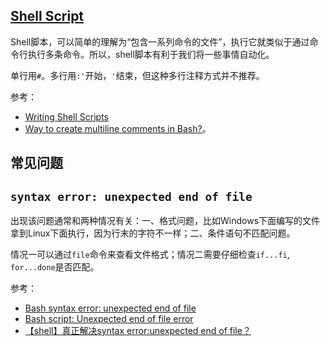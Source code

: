 ## [Shell Script](https://www.shellscript.sh/)

Shell脚本，可以简单的理解为“包含一系列命令的文件”，执行它就类似于通过命令行执行多条命令。所以，shell脚本有利于我们将一些事情自动化。


单行用`#`。多行用`:'`开始，`'`结束，但这种多行注释方式并不推荐。


参考：

- [Writing Shell Scripts](https://linuxcommand.org/lc3_writing_shell_scripts.php)
- [Way to create multiline comments in Bash?](https://stackoverflow.com/questions/43158140/way-to-create-multiline-comments-in-bash)。



## 常见问题

## `syntax error: unexpected end of file`

出现该问题通常和两种情况有关：一、格式问题，比如Windows下面编写的文件拿到Linux下面执行，因为行末的字符不一样；二、条件语句不匹配问题。

情况一可以通过`file`命令来查看文件格式；情况二需要仔细检查`if...fi`, `for...done`是否匹配。

参考：

- [Bash syntax error: unexpected end of file](https://stackoverflow.com/questions/6366530/bash-syntax-error-unexpected-end-of-file)
- [Bash script: Unexpected end of file error](https://linuxconfig.org/bash-script-unexpected-end-of-file-error)
- [【shell】真正解决syntax error:unexpected end of file？](https://www.cnblogs.com/jessepeng/p/12202626.html)
